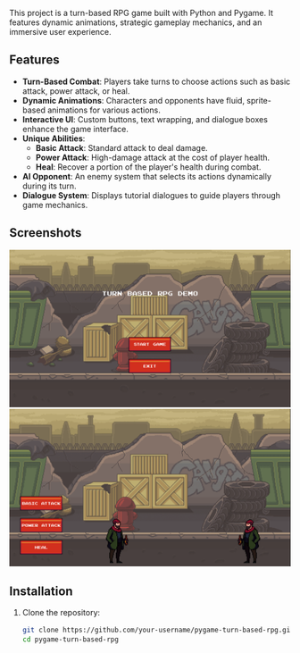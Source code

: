 This project is a turn-based RPG game built with Python and Pygame. It features dynamic animations, strategic gameplay mechanics, and an immersive user experience.

## Features

- **Turn-Based Combat**: Players take turns to choose actions such as basic attack, power attack, or heal.
- **Dynamic Animations**: Characters and opponents have fluid, sprite-based animations for various actions.
- **Interactive UI**: Custom buttons, text wrapping, and dialogue boxes enhance the game interface.
- **Unique Abilities**:
  - **Basic Attack**: Standard attack to deal damage.
  - **Power Attack**: High-damage attack at the cost of player health.
  - **Heal**: Recover a portion of the player's health during combat.
- **AI Opponent**: An enemy system that selects its actions dynamically during its turn.
- **Dialogue System**: Displays tutorial dialogues to guide players through game mechanics.

## Screenshots
![ss1](./Screenshots/ss1.png)
![ss2](./Screenshots/ss2.png)
## Installation

1. Clone the repository:
   ```bash
   git clone https://github.com/your-username/pygame-turn-based-rpg.git
   cd pygame-turn-based-rpg
